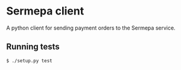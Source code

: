 # Sermepa client

A python client for sending payment orders to the Sermepa service.


## Running tests

```bash
$ ./setup.py test
```



